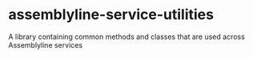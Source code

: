 # assemblyline-service-utilities
A library containing common methods and classes that are used across Assemblyline services

